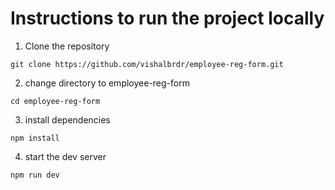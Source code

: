 # Instructions to run the project locally

1. Clone the repository

```
git clone https://github.com/vishalbrdr/employee-reg-form.git
```

2. change directory to employee-reg-form

```
cd employee-reg-form
```

3. install dependencies

```
npm install
```

4. start the dev server

```
npm run dev
```
